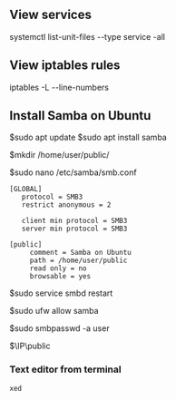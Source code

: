 ## View services
systemctl list-unit-files --type service -all

## View iptables rules
iptables -L --line-numbers

## Install Samba on Ubuntu
$sudo apt update
$sudo apt install samba

$mkdir /home/user/public/

$sudo nano /etc/samba/smb.conf

```
[GLOBAL]
   protocol = SMB3
   restrict anonymous = 2
 
   client min protocol = SMB3
   server min protocol = SMB3

[public]
     comment = Samba on Ubuntu
     path = /home/user/public
     read only = no
     browsable = yes
```

$sudo service smbd restart

$sudo ufw allow samba

$sudo smbpasswd -a user

$\\IP\public


### Text editor from terminal
```
xed
```

